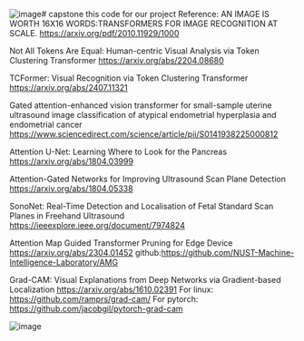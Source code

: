 ![image](https://github.com/user-attachments/assets/d9f1b35e-096f-4aa7-aab2-4cba75638dcd)# capstone
this code for our project
Reference:
AN IMAGE IS WORTH 16X16 WORDS:TRANSFORMERS FOR IMAGE RECOGNITION AT SCALE.
https://arxiv.org/pdf/2010.11929/1000

Not All Tokens Are Equal: Human-centric Visual Analysis via Token Clustering Transformer
https://arxiv.org/abs/2204.08680

TCFormer: Visual Recognition via Token Clustering Transformer
https://arxiv.org/abs/2407.11321

Gated attention-enhanced vision transformer for small-sample uterine ultrasound image classification of atypical endometrial hyperplasia and endometrial cancer
https://www.sciencedirect.com/science/article/pii/S0141938225000812

Attention U-Net: Learning Where to Look for the Pancreas
https://arxiv.org/abs/1804.03999

Attention-Gated Networks for Improving Ultrasound Scan Plane Detection
https://arxiv.org/abs/1804.05338

SonoNet: Real-Time Detection and Localisation of Fetal Standard Scan Planes in Freehand Ultrasound
https://ieeexplore.ieee.org/document/7974824

Attention Map Guided Transformer Pruning for Edge Device
https://arxiv.org/abs/2304.01452
github:https://github.com/NUST-Machine-Intelligence-Laboratory/AMG

Grad-CAM: Visual Explanations from Deep Networks via Gradient-based Localization
https://arxiv.org/abs/1610.02391
For linux: https://github.com/ramprs/grad-cam/
For pytorch: https://github.com/jacobgil/pytorch-grad-cam


![image](https://github.com/user-attachments/assets/c3596adb-eb18-4fdb-83f0-e5588ea22138)















